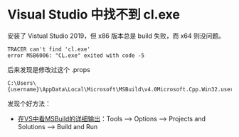 # Visual Studio 中找不到 cl.exe

安装了 Vistual Studio 2019，但 x86 版本总是 build 失败，而 x64 则没问题。

```
TRACER can't find 'cl.exe'
error MSB6006: "CL.exe" exited with code -5
```

后来发现是修改过这个 .props

```
C:\Users\{username}\AppData\Local\Microsoft\MSBuild\v4.0Microsoft.Cpp.Win32.user.props
```

发现个好方法：

 * [在VS中看MSBuild的详细输出][1]：Tools –> Options –> Projects and Solutions –> Build and Run 

[1]:https://dailydotnettips.com/back-to-basic-displaying-detailed-output-of-msbuild-in-visual-studio-output-window/
